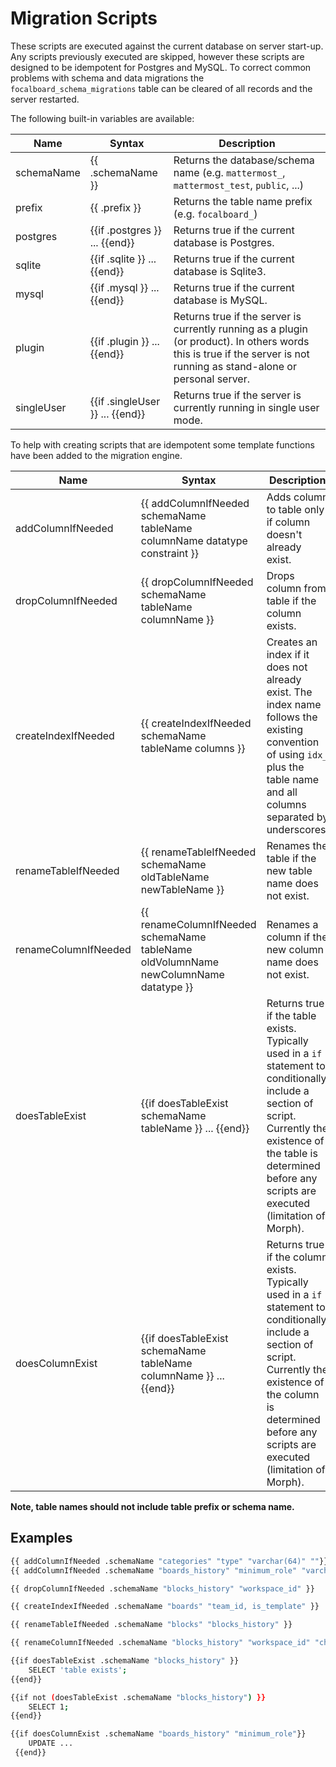 # Migration Scripts

These scripts are executed against the current database on server start-up. Any scripts previously executed are skipped, however these scripts are designed to be idempotent for Postgres and MySQL. To correct common problems with schema and data migrations the `focalboard_schema_migrations` table can be cleared of all records and the server restarted.

The following built-in variables are available:

| Name  | Syntax | Description |
| ----- | -----  | -----       |
| schemaName | {{ .schemaName }}     | Returns the database/schema name (e.g. `mattermost_`, `mattermost_test`, `public`, ...) |
| prefix | {{ .prefix }}     | Returns the table name prefix (e.g. `focalboard_`) |
| postgres | {{if .postgres }} ... {{end}} | Returns true if the current database is Postgres. |
| sqlite   | {{if .sqlite }} ... {{end}}   | Returns true if the current database is Sqlite3. |
| mysql    | {{if .mysql }} ... {{end}}   | Returns true if the current database is MySQL. |
| plugin   | {{if .plugin }} ... {{end}}   | Returns true if the server is currently running as a plugin (or product). In others words this is true if the server is not running as stand-alone or personal server. |
| singleUser   | {{if .singleUser }} ... {{end}}   | Returns true if the server is currently running in single user mode. |

To help with creating scripts that are idempotent some template functions have been added to the migration engine.

| Name  | Syntax | Description |
| ----- | -----  | -----       |
| addColumnIfNeeded   | {{ addColumnIfNeeded schemaName tableName columnName datatype constraint }} | Adds column to table only if column doesn't already exist. |
| dropColumnIfNeeded  | {{ dropColumnIfNeeded schemaName tableName columnName }} | Drops column from table if the column exists. |
| createIndexIfNeeded | {{ createIndexIfNeeded schemaName tableName columns }} | Creates an index if it does not already exist. The index name follows the existing convention of using `idx_` plus the table name and all columns separated by underscores. |
| renameTableIfNeeded | {{ renameTableIfNeeded schemaName oldTableName newTableName }} | Renames the table if the new table name does not exist. |
| renameColumnIfNeeded | {{ renameColumnIfNeeded schemaName tableName oldVolumnName newColumnName datatype }} | Renames a column if the new column name does not exist. |
| doesTableExist       | {{if doesTableExist schemaName tableName }} ... {{end}}  | Returns true if the table exists. Typically used in a `if` statement to conditionally include a section of script. Currently the existence of the table is determined before any scripts are executed (limitation of Morph). |
| doesColumnExist       | {{if doesTableExist schemaName tableName columnName }} ... {{end}}  | Returns true if the column exists. Typically used in a `if` statement to conditionally include a section of script. Currently the existence of the column is determined before any scripts are executed (limitation of Morph). |

**Note, table names should not include table prefix or schema name.**

## Examples

```bash
{{ addColumnIfNeeded .schemaName "categories" "type" "varchar(64)" ""}}
{{ addColumnIfNeeded .schemaName "boards_history" "minimum_role" "varchar(36)" "NOT NULL DEFAULT ''"}}
```

```bash
{{ dropColumnIfNeeded .schemaName "blocks_history" "workspace_id" }}
```

```bash
{{ createIndexIfNeeded .schemaName "boards" "team_id, is_template" }}
```

```bash
{{ renameTableIfNeeded .schemaName "blocks" "blocks_history" }}
```

```bash
{{ renameColumnIfNeeded .schemaName "blocks_history" "workspace_id" "channel_id" "varchar(36)" }}
```

```bash
{{if doesTableExist .schemaName "blocks_history" }}
    SELECT 'table exists';
{{end}}

{{if not (doesTableExist .schemaName "blocks_history") }}
    SELECT 1;
{{end}}
```

```bash
{{if doesColumnExist .schemaName "boards_history" "minimum_role"}}
    UPDATE ...
 {{end}}
```
